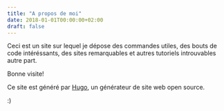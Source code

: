 ```yaml
---
title: "A propos de moi"
date: 2018-01-01T00:00:00+02:00
draft: false
---
```


Ceci est un site sur lequel je dépose des commandes utiles, des bouts de code intéréssants, des sites remarquables et autres tutoriels introuvables autre part.

Bonne visite!

Ce site est généré par [Hugo](https://github.com/gohugoio), un générateur de site web open source.

:)